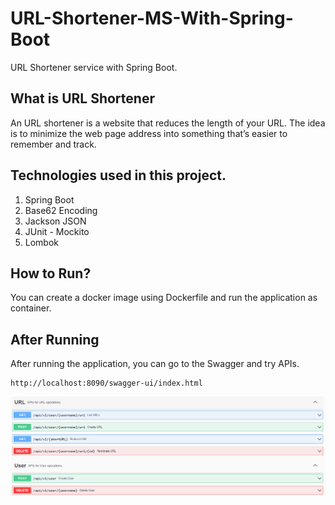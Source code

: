 # URL-Shortener-MS-With-Spring-Boot
URL Shortener service with Spring Boot.

## What is URL Shortener
An URL shortener is a website that reduces the length of your URL. The idea is to minimize the web page address into something that’s easier to remember and track. 

## Technologies used in this project.
1. Spring Boot
2. Base62 Encoding
3. Jackson JSON
4. JUnit - Mockito
5. Lombok

## How to Run?
You can create a docker image using Dockerfile and run the application as container.

## After Running
After running the application, you can go to the Swagger and try APIs.

```
http://localhost:8090/swagger-ui/index.html
```
![---](/images/image1.png)
